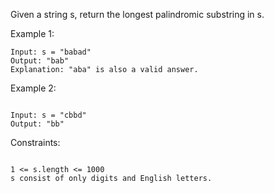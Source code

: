 Given a string s, return the longest palindromic substring in s.

Example 1:

```text
Input: s = "babad"
Output: "bab"
Explanation: "aba" is also a valid answer.
```
Example 2:
```text

Input: s = "cbbd"
Output: "bb"

```

Constraints:
```text

1 <= s.length <= 1000
s consist of only digits and English letters.
```